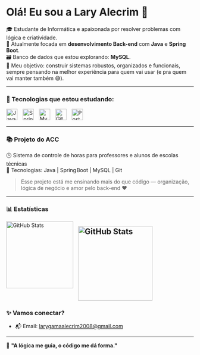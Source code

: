 <h1>Olá! Eu sou a Lary Alecrim 🌸</h1>

🎓 Estudante de Informática e apaixonada por resolver problemas com lógica e criatividade.  
🔧 Atualmente focada em **desenvolvimento Back-end** com **Java** e **Spring Boot**.  
🗃️ Banco de dados que estou explorando: **MySQL**.  
🎯 Meu objetivo: construir sistemas robustos, organizados e funcionais, sempre pensando na melhor experiência para quem vai usar (e pra quem vai manter também 😅).


---



### 🚀 Tecnologias que estou estudando:

  <img 
    alt="Java" 
    title="Java"
    width="30px" 
    style="padding-right: 10px;" 
    src="https://cdn.jsdelivr.net/gh/devicons/devicon/icons/java/java-original.svg" 
  />
  <img 
    alt="Spring Boot" 
    title="Spring Boot"
    width="30px" 
    style="padding-right: 10px;" 
    src="https://cdn.jsdelivr.net/gh/devicons/devicon/icons/spring/spring-original.svg" 
  />
  <img 
    alt="MySQL" 
    title="MySQL"
    width="30px" 
    style="padding-right: 10px;" 
    src="https://cdn.jsdelivr.net/gh/devicons/devicon/icons/mysql/mysql-original.svg" 
  />
  <img 
    alt="Git" 
    title="Git"
    width="30px" 
    style="padding-right: 10px;" 
    src="https://cdn.jsdelivr.net/gh/devicons/devicon/icons/git/git-original.svg" 
  />
  <img 
    alt="Postman" 
    title="Postman"
    width="30px" 
    style="padding-right: 10px;" 
    src="https://cdn.jsdelivr.net/gh/devicons/devicon/icons/postman/postman-original.svg" 
  />
</p>

<!-- Imagem da personagem decorativa no canto (ajustar o link depois de subir a imagem) -->
<!--
<img 
  src="https://github.com/lary-alecrim/lary-alecrim/blob/main/personagem.png?raw=true" 
  alt="Minha personagem" 
  align="right" 
  width="150px" 
/>
-->
---
### 📚 Projeto do ACC

🕒 Sistema de controle de horas para professores e alunos de escolas técnicas  
📌 Tecnologias: Java | Spring Boot | MySQL | Git  

> Esse projeto está me ensinando mais do que código — organização, lógica de negócio e amor pelo back-end ❤️
---
### 📊 Estatísticas

<img 
  align="left" 
  alt="GitHub Stats" 
  height="180" 
  style="padding-right: 10px;" 
  src="https://github-readme-stats.vercel.app/api?username=lary-alecrim&show_icons=true&theme=dracula&include_all_commits=true&locale=pt-br" 
/>

<img 
      align="left" 
      alt="GitHub Stats" 
      height="200" 
      src="https://github-readme-stats.vercel.app/api/top-langs/?username=lary-alecrim&theme=dracula&layout=compact&custom_title=Tecnologias&langs_count=9" 
  />
<br clear="left"/>
---

### ✨ Vamos conectar?

- 📬 Email: larygamaalecrim2008@gmail.com
---
🧠 **"A lógica me guia, o código me dá forma."**
